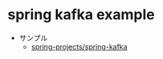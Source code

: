 # spring kafka example


- サンプル
  - [spring-projects/spring-kafka](https://github.com/spring-projects/spring-kafka/tree/main/samples)